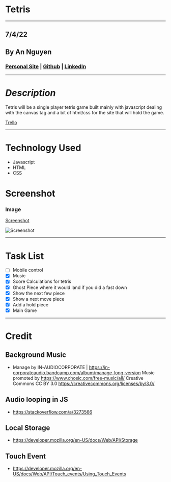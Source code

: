 # **Tetris**

---

## 7/4/22

## By An Nguyen

### [Personal Site](http://google.com) | [Github](https://github.com/atn95/) | [LinkedIn](http://google.com)

---

# **_Description_**

Tetris will be a single player tetris game built mainly with javascript dealing with the canvas tag and a bit of html/css for the site that will hold the game.

[Trello](https://trello.com/invite/b/KazgOlwT/9a1fc99b9e15bfa01203c1a0c030ea8b/tetris)

---

# **Technology Used**

- Javascript
- HTML
- CSS

# **Screenshot**

### Image

[Screenshot]([https://wireframe.cc/F8BhmL](https://imgur.com/a/INjMgJW))

![Screenshot](https://i.imgur.com/ekEF4Ob.png)

---

# Task List
- [ ] Mobile control
- [x] Music
- [x] Score Calculations for tetris
- [x] Ghost Piece where it would land if you did a fast down
- [x] Show the next few piece
- [x] Show a next move piece
- [x] Add a hold piece
- [x] Main Game

---

# Credit

## Background Music

- Manage by IN-AUDIOCORPORATE | https://in-corporateaudio.bandcamp.com/album/manage-long-version
  Music promoted by https://www.chosic.com/free-music/all/
  Creative Commons CC BY 3.0
  https://creativecommons.org/licenses/by/3.0/

## Audio looping in JS

- https://stackoverflow.com/a/3273566

## Local Storage

- https://developer.mozilla.org/en-US/docs/Web/API/Storage

## Touch Event

- https://developer.mozilla.org/en-US/docs/Web/API/Touch_events/Using_Touch_Events

